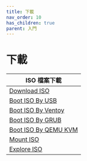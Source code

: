 ```yaml
---
title: 下載
nav_order: 10
has_children: true
parent: 入門
---
```



# 下載

| ISO 檔案下載 |
| --- |
| [Download ISO](https://samwhelp.github.io/note-about-ubuntu/read/start/download/download_iso.html) |
| [Boot ISO By USB](https://samwhelp.github.io/note-about-ubuntu/read/start/download/boot_iso_by_usb.html) |
| [Boot ISO By Ventoy](https://samwhelp.github.io/note-about-ubuntu/read/start/download/boot_iso_by_ventoy.html) |
| [Boot ISO By GRUB](https://samwhelp.github.io/note-about-ubuntu/read/start/download/boot_iso_by_grub.html) |
| [Boot ISO By QEMU KVM](https://samwhelp.github.io/note-about-ubuntu/read/start/download/boot_iso_by_qemu_kvm.html) |
| [Mount ISO](https://samwhelp.github.io/note-about-ubuntu/read/start/download/mount_iso.html) |
| [Explore ISO](https://samwhelp.github.io/note-about-ubuntu/read/start/download/explore_iso.html) |
